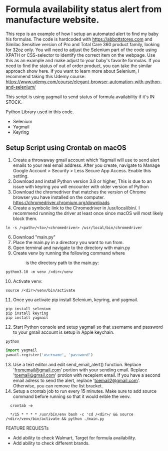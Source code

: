 # Formula availability status alert from manufacture website.

This repo is an example of how I setup an automated alert to find my baby his formulas. The code is hardcoded with https://abbottstores.com and Similac Sensitive version of Pro and Total Care 360 product family, looking for 32oz only. You will need to adjust the Selenium part of the code using XPATH or CSS-selector to identify the correct item on the webpage. Use this as an example and make adjust to your baby's favorite formulas. 
If you need to find the status of out of order product, you can take the similar approach show here. If you want to learn more about Selenium, I recommend taking this Udemy course: https://www.udemy.com/course/elegant-browser-automation-with-python-and-selenium/

This script is using yagmail to send status of formula availability if it's IN STOCK.

Python Library used in this code.
- Selenium
- Yagmail
- Keyring


## Setup Script using Crontab on macOS
1. Create a throwaway gmail account which Yagmail will use to send alert emails to your real email address. After you create, navigate to Manage Google Account > Security > Less Secure App Access. Enable this setting. 
2. Download and install Python version 3.8 or higher, This is due to an issue with keyring you will encounter with older version of Python
3. Download the chromedriver that matches the version of Chrome browser you have installed on the computer. https://chromedriver.chromium.org/downloads
4. Create a symbolic link to the Chromedriver in /usr/local/bin/. I recommend running the driver at least once since macOS will most likely block them.
```
ln -s /<path>/<to>/<chromedriver> /usr/local/bin/chromedriver
```
6. Download "main.py"
7. Place the main.py in a directory you want to run from. 
8. Open terminal and navigate to the directory with main.py
9. Create venv by running the following command where <dir> is the directory path to the main.py:
```
python3.10 -m venv /<dir>/venv
```
10. Activate venv:
```
source /<dir>/venv/bin/activate
```
11. Once you activate pip install Selenium, keyring, and yagmail.
```
pip install selenium
pip install keyring
pip install yagmail
```
12. Start Python console and setup yagmail so that username and password to your gmail account is setup in Apple keychain. 
```
python
```
```python
import yagmail
yamail.register('username', 'password')
```
13. Use a text editor and edit send_email_alert() function. 
  Replace 'fromemail@gmail.com' portion with your sending email. 
  Replace 'toemail@gmail.com' protion with recepient email. If you have a second email adress to send the alert, replace 'toemail2@gmail.com'. Otherwise, you can remove the list bracket. 
14. Setup a crontab job to run every 15 minutes. Make sure to add source command before running so that it would enble the venv.
```
  crontab -e
```
```
  */15 * * * * /usr/bin/env bash -c 'cd /<dir>/ && source /<dir>/venv/bin/activate && python ./main.py
```

FEATURE REQUESTs
- Add ability to check Walmart, Target for formula availability.
- Add ability to check different brands. 
